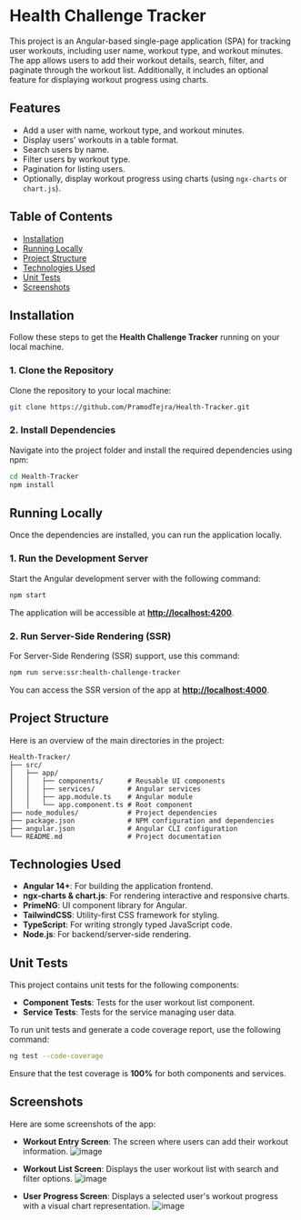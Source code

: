 # Health Challenge Tracker

This project is an Angular-based single-page application (SPA) for tracking user workouts, including user name, workout type, and workout minutes. The app allows users to add their workout details, search, filter, and paginate through the workout list. Additionally, it includes an optional feature for displaying workout progress using charts.

## Features
- Add a user with name, workout type, and workout minutes.
- Display users' workouts in a table format.
- Search users by name.
- Filter users by workout type.
- Pagination for listing users.
- Optionally, display workout progress using charts (using `ngx-charts` or `chart.js`).

## Table of Contents
- [Installation](#installation)
- [Running Locally](#running-locally)
- [Project Structure](#project-structure)
- [Technologies Used](#technologies-used)
- [Unit Tests](#unit-tests)
- [Screenshots](#screenshots)

## Installation

Follow these steps to get the **Health Challenge Tracker** running on your local machine.

### 1. Clone the Repository

Clone the repository to your local machine:

```bash
git clone https://github.com/PramodTejra/Health-Tracker.git
```

### 2. Install Dependencies

Navigate into the project folder and install the required dependencies using npm:

```bash
cd Health-Tracker
npm install
```

## Running Locally

Once the dependencies are installed, you can run the application locally.

### 1. Run the Development Server

Start the Angular development server with the following command:

```bash
npm start
```

The application will be accessible at **[http://localhost:4200](http://localhost:4200)**.

### 2. Run Server-Side Rendering (SSR)

For Server-Side Rendering (SSR) support, use this command:

```bash
npm run serve:ssr:health-challenge-tracker
```

You can access the SSR version of the app at **[http://localhost:4000](http://localhost:4000)**.

## Project Structure

Here is an overview of the main directories in the project:

```plaintext
Health-Tracker/
├── src/
│   ├── app/
│   │   ├── components/      # Reusable UI components
│   │   ├── services/        # Angular services
│   │   ├── app.module.ts    # Angular module
│   │   └── app.component.ts # Root component
├── node_modules/            # Project dependencies
├── package.json             # NPM configuration and dependencies
├── angular.json             # Angular CLI configuration
└── README.md                # Project documentation
```

## Technologies Used

- **Angular 14+**: For building the application frontend.
- **ngx-charts & chart.js**: For rendering interactive and responsive charts.
- **PrimeNG**: UI component library for Angular.
- **TailwindCSS**: Utility-first CSS framework for styling.
- **TypeScript**: For writing strongly typed JavaScript code.
- **Node.js**: For backend/server-side rendering.

## Unit Tests

This project contains unit tests for the following components:

- **Component Tests**: Tests for the user workout list component.
- **Service Tests**: Tests for the service managing user data.

To run unit tests and generate a code coverage report, use the following command:

```bash
ng test --code-coverage
```

Ensure that the test coverage is **100%** for both components and services.

## Screenshots

Here are some screenshots of the app:

- **Workout Entry Screen**: The screen where users can add their workout information.
  ![image](https://github.com/user-attachments/assets/91b9eb57-bbfe-4309-b04b-5d1e08e4839d)

- **Workout List Screen**: Displays the user workout list with search and filter options.
 ![image](https://github.com/user-attachments/assets/895e10ed-9344-4efc-b04b-1b078b7504a6)

- **User Progress Screen**: Displays a selected user's workout progress with a visual chart representation.
  ![image](https://github.com/user-attachments/assets/077e9584-1bf2-404b-a2b2-efb9e9c978f6)

